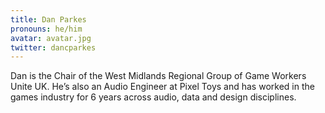 ```yaml
---
title: Dan Parkes
pronouns: he/him
avatar: avatar.jpg
twitter: dancparkes
---
```


Dan is the Chair of the West Midlands Regional Group of Game Workers Unite UK. He’s also an Audio Engineer at Pixel Toys and has worked in the games industry for 6 years across audio, data and design disciplines.
